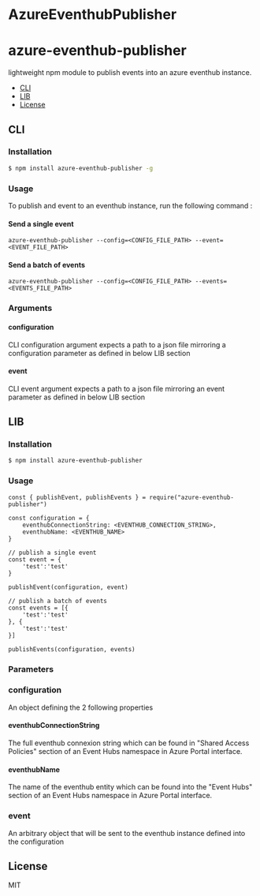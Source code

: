# AzureEventhubPublisher

azure-eventhub-publisher
==========

lightweight npm module to publish events into an azure eventhub instance.

<!-- TOC -->

- [CLI](#cli)
- [LIB](#lib)
- [License](#license)

<!-- /TOC -->

## CLI

### Installation
```sh
$ npm install azure-eventhub-publisher -g
```

### Usage
To publish and event to an eventhub instance, run the following command :

#### Send a single event
```azure-eventhub-publisher --config=<CONFIG_FILE_PATH> --event=<EVENT_FILE_PATH>```

#### Send a batch of events
```azure-eventhub-publisher --config=<CONFIG_FILE_PATH> --events=<EVENTS_FILE_PATH>```

### Arguments 

#### configuration
CLI configuration argument expects a path to a json file mirroring a configuration parameter as defined in below LIB section

#### event
CLI event argument expects a path to a json file mirroring an event parameter as defined in below LIB section

## LIB

### Installation
```sh
$ npm install azure-eventhub-publisher
```

### Usage
```
const { publishEvent, publishEvents } = require("azure-eventhub-publisher")

const configuration = {
    eventhubConnectionString: <EVENTHUB_CONNECTION_STRING>,
    eventhubName: <EVENTHUB_NAME>  
}

// publish a single event
const event = {
    'test':'test'
}

publishEvent(configuration, event)

// publish a batch of events
const events = [{
    'test':'test'
}, {
    'test':'test'
}]

publishEvents(configuration, events)
```

### Parameters

### configuration 
An object defining the 2 following properties 

#### eventhubConnectionString
The full eventhub connexion string which can be found in "Shared Access Policies" section of an Event Hubs namespace in Azure Portal interface.

#### eventhubName 
The name of the eventhub entity which can be found into the "Event Hubs" section of an Event Hubs namespace in Azure Portal interface.

### event 
An arbitrary object that will be sent to the eventhub instance defined into the configuration

## License

MIT

[npm-url]: https://www.npmjs.com/package/azure-eventhub-publisher